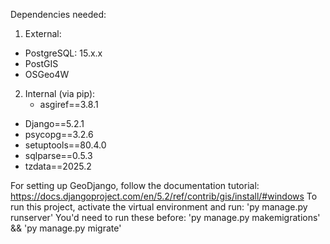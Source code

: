 Dependencies needed:
1. External:
- PostgreSQL: 15.x.x
- PostGIS
- OSGeo4W

2. Internal (via pip):
   - asgiref==3.8.1
- Django==5.2.1
- psycopg==3.2.6
- setuptools==80.4.0
- sqlparse==0.5.3
- tzdata==2025.2

For setting up GeoDjango, follow the documentation tutorial: https://docs.djangoproject.com/en/5.2/ref/contrib/gis/install/#windows
To run this project, activate the virtual environment and run: 'py manage.py runserver'
You'd need to run these before: 'py manage.py makemigrations' && 'py manage.py migrate'
